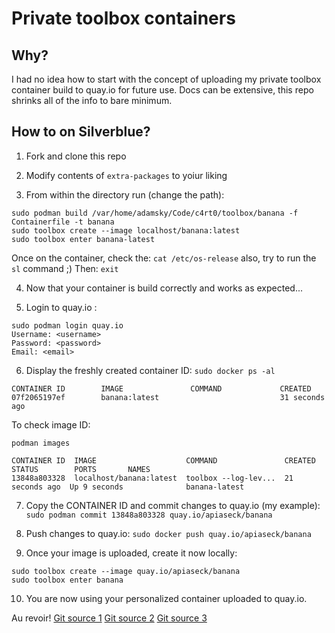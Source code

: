 # Private toolbox containers

## Why?
I had no idea how to start with the concept of uploading my private toolbox container build to quay.io for future use. 
Docs can be extensive, this repo shrinks all of the info to bare minimum.

## How to  on Silverblue?

1. Fork and clone this repo

2. Modify contents of `extra-packages` to yoiur liking

3. From within the directory run (change the path):
```
sudo podman build /var/home/adamsky/Code/c4rt0/toolbox/banana -f Containerfile -t banana
sudo toolbox create --image localhost/banana:latest
sudo toolbox enter banana-latest
```
Once on the container, check the:
`cat /etc/os-release`
also, try to run the `sl` command ;) 
Then:
`exit`

4. Now that your container is build correctly and works as expected...

5. Login to quay.io :
```
sudo podman login quay.io
Username: <username>
Password: <password>
Email: <email>
```
6. Display the freshly created container ID:
`sudo docker ps -al`

```
CONTAINER ID        IMAGE               COMMAND             CREATED
07f2065197ef        banana:latest                           31 seconds ago
```

To check image ID:

`podman images`

```
CONTAINER ID  IMAGE                    COMMAND               CREATED         STATUS        PORTS       NAMES
13848a803328  localhost/banana:latest  toolbox --log-lev...  21 seconds ago  Up 9 seconds              banana-latest
```

7. Copy the CONTAINER ID and commit changes to quay.io (my example):
`sudo podman commit 13848a803328 quay.io/apiaseck/banana`

8. Push changes to quay.io:
`sudo docker push quay.io/apiaseck/banana`

9. Once your image is uploaded, create it now locally:

```
sudo toolbox create --image quay.io/apiaseck/banana 
sudo toolbox enter banana
```

10. You are now using your personalized container uploaded to quay.io.

Au revoir!
[Git source 1](https://github.com/jlebon/pet)
[Git source 2](https://github.com/jbtrystram/toolbox/tree/main)
[Git source 3](https://github.com/containers/toolbox/blob/main/images/fedora/f39/Containerfile)
